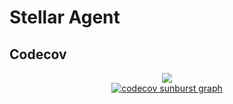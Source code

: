 # Stellar Agent

## Codecov

<div style="display: flex; flex-direction: column; align-items: center;">
<a href="https://codecov.io/gh/AReid987/stellarAgent" >
 <img src="https://codecov.io/gh/AReid987/stellarAgent/graph/badge.svg?token=k3vEGa5tka"/>
 </a>

<a href="https://codecov.io/gh/AReid987/stellarAgent/graphs/sunburst.svg?token=k3vEGa5tka">
  <img src="https://codecov.io/gh/AReid987/stellarAgent/graphs/sunburst.svg?token=k3vEGa5tka" alt="codecov sunburst graph"/>
</a>
</div>
